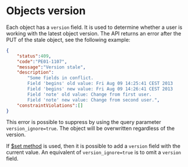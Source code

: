 Objects version
==

Each object has a `version` field. It is used to determine whether a user is working with the latest object version. The API returns an error after the PUT of the stale object, see the following example:

```JSON
{
	"status":409,
	"code":"PE01-1107",
	"message":"Version stale",
	"description":
		"Some fields in conflict.
		Field 'begins' old value: Fri Aug 09 14:25:41 CEST 2013
		Field 'begins' new value: Fri Aug 09 14:26:41 CEST 2013
		Field 'note' old value: Change from first user.
		Field 'note' new value: Change from second user.",
	"constraintViolations":[]
}
```

This error is possible to suppress by using the query parameter `version_ignore=true`. The object will be overwritten regardless of the version.

If [$set method](/rest/options.md#set) is used, then it is possible to add a `version` field with the current value. An equivalent of `version_ignore=true` is to omit a `version` field.

